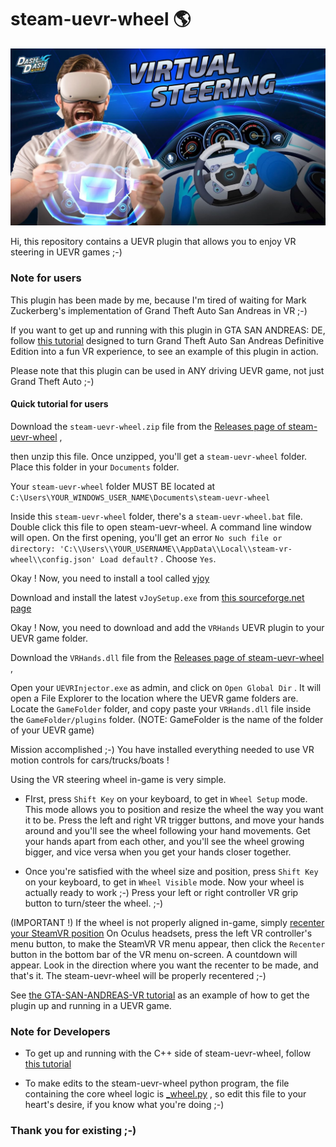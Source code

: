 # steam-uevr-wheel 🌎

<p align="center">
  <img src="readme_assets/steering_vr.jpg" alt="VR Steering">
</p>

Hi, this repository contains a UEVR plugin that allows you to enjoy VR steering in UEVR games ;-)

### Note for users

This plugin has been made by me, because I'm tired of waiting for Mark Zuckerberg's implementation of Grand Theft Auto San Andreas in VR ;-)

If you want to get up and running with this plugin in GTA SAN ANDREAS: DE, follow [this tutorial](https://github.com/MaslowCorporation/GTA-SAN-ANDREAS-VR) designed to turn Grand Theft Auto San Andreas Definitive Edition into a fun VR experience, to see an example of this plugin in action.

Please note that this plugin can be used in ANY driving UEVR game, not just Grand Theft Auto ;-)

#### Quick tutorial for users

Download the `steam-uevr-wheel.zip` file from the [Releases page of steam-uevr-wheel](https://github.com/MaslowCorporation/steam-uevr-wheel/releases) ,

then unzip this file. Once unzipped, you'll get a `steam-uevr-wheel` folder. Place this folder in your `Documents` folder.

Your `steam-uevr-wheel` folder MUST BE located at `C:\Users\YOUR_WINDOWS_USER_NAME\Documents\steam-uevr-wheel`

Inside this `steam-uevr-wheel` folder, there's a `steam-uevr-wheel.bat` file. Double click this file to open steam-uevr-wheel.
A command line window will open. On the first opening, you'll get an error `No such file or directory: 'C:\\Users\\YOUR_USERNAME\\AppData\\Local\\steam-vr-wheel\\config.json' Load default?` . Choose `Yes`.

Okay ! Now, you need to install a tool called [vjoy](https://sourceforge.net/projects/vjoystick/)

Download and install the latest `vJoySetup.exe` from [this sourceforge.net page](https://sourceforge.net/projects/vjoystick/)

Okay ! Now, you need to download and add the `VRHands` UEVR plugin to your UEVR game folder.

Download the `VRHands.dll` file from the [Releases page of steam-uevr-wheel](https://github.com/MaslowCorporation/steam-uevr-wheel/releases) ,

Open your `UEVRInjector.exe` as admin, and click on `Open Global Dir` . It will open a File Explorer to the location where the UEVR game folders are. Locate the `GameFolder` folder, and copy paste your `VRHands.dll` file inside the `GameFolder/plugins` folder.
(NOTE: GameFolder is the name of the folder of your UEVR game)

Mission accomplished ;-) You have installed everything needed to use VR motion controls for cars/trucks/boats !

Using the VR steering wheel in-game is very simple.

- FIrst, press `Shift Key` on your keyboard, to get in `Wheel Setup` mode.
This mode allows you to position and resize the wheel the way you want it to be.
Press the left and right VR trigger buttons, and move your hands around and you'll see the wheel following your hand movements.
Get your hands apart from each other, and you'll see the wheel growing bigger, and vice versa when you get your hands closer together.

- Once you're satisfied with the wheel size and position, press `Shift Key` on your keyboard, to get in `Wheel Visible` mode.
Now your wheel is actually ready to work ;-)
Press your left or right controller VR grip button to turn/steer the wheel. ;-)

(IMPORTANT !) If the wheel is not properly aligned in-game, simply [recenter your SteamVR position](https://www.roadtovr.com/steamvr-recenter-reorient-playspace-forward-update/)
On Oculus headsets, press the left VR controller's menu button, to make the SteamVR VR menu appear,
then click the `Recenter` button in the bottom bar of the VR menu on-screen.
A countdown will appear. Look in the direction where you want the recenter to be made, and that's it. The steam-uevr-wheel will be properly recentered ;-)


See [the GTA-SAN-ANDREAS-VR tutorial](https://github.com/MaslowCorporation/GTA-SAN-ANDREAS-VR) as an example of how to get the plugin up and running in a UEVR game.

### Note for Developers

* To get up and running with the C++ side of steam-uevr-wheel, follow [this tutorial](./readme_assets/create_uevr_plugin/README.md)

* To make edits to the steam-uevr-wheel python program, 
the file containing the core wheel logic is [_wheel.py](./steam-uevr-wheel-dev/steam_vr_wheel/_wheel.py) , 
so edit this file to your heart's desire, if you know what you're doing ;-)

### Thank you for existing ;-)